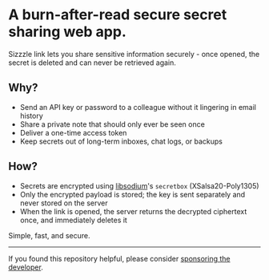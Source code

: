 # A burn-after-read secure secret sharing web app.

Sizzzle link lets you share sensitive information securely - once opened, the secret is deleted and can never be retrieved again.

## Why?

- Send an API key or password to a colleague without it lingering in email history
- Share a private note that should only ever be seen once
- Deliver a one-time access token
- Keep secrets out of long-term inboxes, chat logs, or backups

## How?

- Secrets are encrypted using [libsodium]'s `secretbox` (XSalsa20-Poly1305)
- Only the encrypted payload is stored; the key is sent separately and never stored on the server
- When the link is opened, the server returns the decrypted ciphertext once, and immediately deletes it

Simple, fast, and secure.

***

If you found this repository helpful, please consider [sponsoring the developer][sponsor].

[libsodium]: https://libsodium.gitbook.io/doc/
[sponsor]: https://github.com/sponsors/g105b

